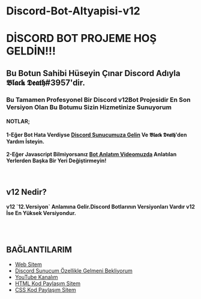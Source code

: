 # Discord-Bot-Altyapisi-v12
<h1>DİSCORD BOT PROJEME HOŞ GELDİN!!!</h1>
<h2>Bu Botun Sahibi Hüseyin Çınar Discord Adıyla 𝕭𝖑𝖆𝖈𝖐 𝕯𝖊𝖆𝖙𝖍#3957'dir.</h2>
<h3>Bu Tamamen Profesyonel Bir Discord v12Bot Projesidir
En Son Versiyon Olan Bu Botumu Sizin Hizmetinize Sunuyorum</h3>

<h4>NOTLAR;</h4>
<b>1-Eğer Bot Hata Verdiyse <a href="https://discord.gg/sJScP9NQZC" target="_blank">Discord Sunucumuza Gelin</a> Ve 𝕭𝖑𝖆𝖈𝖐 𝕯𝖊𝖆𝖙𝖍'den Yardım İsteyin. <br><br>
2-Eğer Javascript Bilmiyorsanız <a href="https://www.youtube.com/watch?v=9P7Mjfvia7w" target="_blank">Bot Anlatım Videomuzda</a> Anlatılan Yerlerden Başka Bir Yeri Değiştirmeyin!</b> <br><br><br>

<h2>v12 Nedir?</h2>
<p><b>v12 `12.Versiyon` Anlamına Gelir.Discord Botlarının Versiyonları Vardır v12 İse En Yüksek Versiyondur.</b></p><br><br>

<h2>BAĞLANTILARIM</h2>
<ul>
  <li>
  <a href="https://www.sites.google.com/view/the-hsyn-world/ana-sayfa" target="_blank">Web Sitem</a><br>
  </li>
  <li>
  <a href="https://discord.gg/sJScP9NQZC" target="_blank">Discord Sunucum Özellikle Gelmeni Bekliyorum</a><br>
  </li>
  <li>
  <a href="https://www.youtube.com/channel/UCHMf4qpv2a1xO0pfm4cshMQ/featured" target="_blank">YouTube Kanalım</a><br>
  </li>
  <li>
  <a href="https://prohtmlcod.tr.gg/" target="_blank">HTML Kod Paylaşım Sitem</a><br>
  </li>
  <li>
  <a href="https://procsscod.tr.gg/" target="_blank">CSS Kod Paylaşım Sitem</a>
  </li>
</ul>
